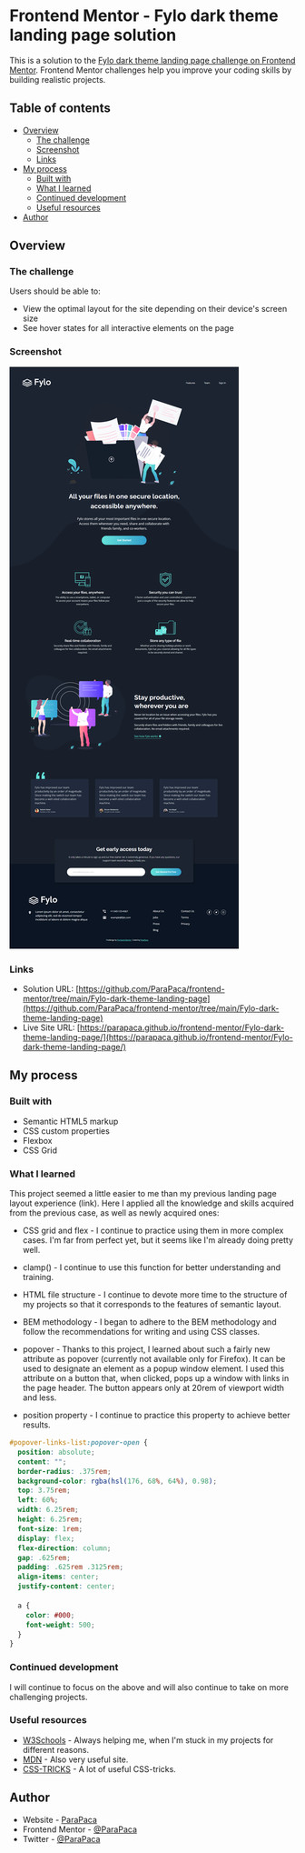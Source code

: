 # Frontend Mentor - Fylo dark theme landing page solution

This is a solution to the [Fylo dark theme landing page challenge on Frontend Mentor](https://www.frontendmentor.io/challenges/fylo-dark-theme-landing-page-5ca5f2d21e82137ec91a50fd). Frontend Mentor challenges help you improve your coding skills by building realistic projects. 

## Table of contents

- [Overview](#overview)
  - [The challenge](#the-challenge)
  - [Screenshot](#screenshot)
  - [Links](#links)
- [My process](#my-process)
  - [Built with](#built-with)
  - [What I learned](#what-i-learned)
  - [Continued development](#continued-development)
  - [Useful resources](#useful-resources)
- [Author](#author)

## Overview

### The challenge

Users should be able to:

- View the optimal layout for the site depending on their device's screen size
- See hover states for all interactive elements on the page

### Screenshot

![](./screenshots/screenshot_1.png)

### Links

- Solution URL: [https://github.com/ParaPaca/frontend-mentor/tree/main/Fylo-dark-theme-landing-page](https://github.com/ParaPaca/frontend-mentor/tree/main/Fylo-dark-theme-landing-page)
- Live Site URL: [https://parapaca.github.io/frontend-mentor/Fylo-dark-theme-landing-page/](https://parapaca.github.io/frontend-mentor/Fylo-dark-theme-landing-page/)

## My process

### Built with

- Semantic HTML5 markup
- CSS custom properties
- Flexbox
- CSS Grid

### What I learned

This project seemed a little easier to me than my previous landing page layout experience (link). Here I applied all the knowledge and skills acquired from the previous case, as well as newly acquired ones:

- CSS grid and flex - I continue to practice using them in more complex cases. I'm far from perfect yet, but it seems like I'm already doing pretty well.

- clamp() - I continue to use this function for better understanding and training.

- HTML file structure - I continue to devote more time to the structure of my projects so that it corresponds to the features of semantic layout.

- BEM methodology - I began to adhere to the BEM methodology and follow the recommendations for writing and using CSS classes.

- popover - Thanks to this project, I learned about such a fairly new attribute as popover (currently not available only for Firefox). It can be used to designate an element as a popup window element. I used this attribute on a button that, when clicked, pops up a window with links in the page header. The button appears only at 20rem of viewport width and less.

- position property - I continue to practice this property to achieve better results.

```scss
#popover-links-list:popover-open {
  position: absolute;
  content: "";
  border-radius: .375rem;
  background-color: rgba(hsl(176, 68%, 64%), 0.98);
  top: 3.75rem;
  left: 60%;
  width: 6.25rem;
  height: 6.25rem;
  font-size: 1rem;
  display: flex;
  flex-direction: column;
  gap: .625rem;
  padding: .625rem .3125rem;
  align-items: center;
  justify-content: center;

  a {
    color: #000;
    font-weight: 500;
  }
}
```

### Continued development

I will continue to focus on the above and will also continue to take on more challenging projects.

### Useful resources

- [W3Schools](https://www.w3schools.com/) - Always helping me, when I'm stuck in my projects for different reasons.
- [MDN](https://developer.mozilla.org/en-US/) - Also very useful site.
- [CSS-TRICKS](https://css-tricks.com/) - A lot of useful CSS-tricks.

## Author

- Website - [ParaPaca](https://github.com/ParaPaca)
- Frontend Mentor - [@ParaPaca](https://www.frontendmentor.io/profile/ParaPaca)
- Twitter - [@ParaPaca](https://www.twitter.com/ParaPaca)